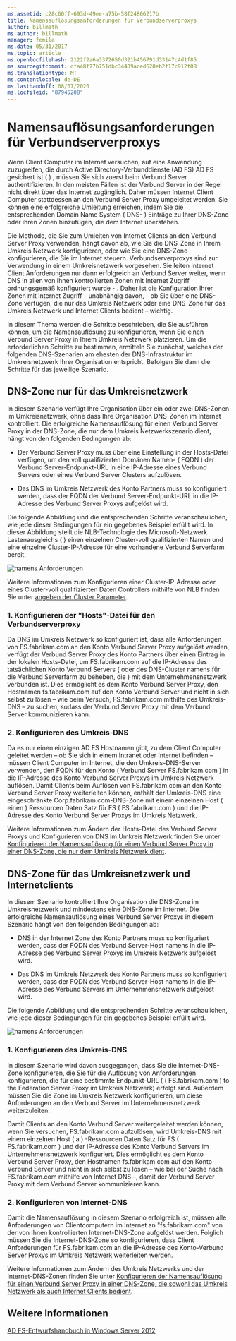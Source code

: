 ```yaml
---
ms.assetid: c28c60ff-693d-49ee-a75b-58f24866217b
title: Namensauflösungsanforderungen für Verbundserverproxys
author: billmath
ms.author: billmath
manager: femila
ms.date: 05/31/2017
ms.topic: article
ms.openlocfilehash: 2122f2a6a3372650d321b456791d33147c4d1f85
ms.sourcegitcommit: dfa48f77b751dbc34409aced628eb2f17c912f08
ms.translationtype: MT
ms.contentlocale: de-DE
ms.lasthandoff: 08/07/2020
ms.locfileid: "87945208"
---
```

# <a name="name-resolution-requirements-for-federation-server-proxies"></a>Namensauflösungsanforderungen für Verbundserverproxys

Wenn Client Computer im Internet versuchen, auf eine Anwendung zuzugreifen, die durch Active Directory-Verbunddienste (AD FS) AD FS gesichert ist \( \) , müssen Sie sich zuerst beim Verbund Server authentifizieren. In den meisten Fällen ist der Verbund Server in der Regel nicht direkt über das Internet zugänglich. Daher müssen Internet Client Computer stattdessen an den Verbund Server Proxy umgeleitet werden. Sie können eine erfolgreiche Umleitung erreichen, indem Sie die entsprechenden Domain Name System \( DNS- \) Einträge zu Ihrer DNS-Zone oder ihren Zonen hinzufügen, die dem Internet überstehen.

Die Methode, die Sie zum Umleiten von Internet Clients an den Verbund Server Proxy verwenden, hängt davon ab, wie Sie die DNS-Zone in Ihrem Umkreis Netzwerk konfigurieren, oder wie Sie eine DNS-Zone konfigurieren, die Sie im Internet steuern. Verbundserverproxys sind zur Verwendung in einem Umkreisnetzwerk vorgesehen. Sie leiten Internet Client Anforderungen nur dann erfolgreich an Verbund Server weiter, wenn DNS in allen von Ihnen kontrollierten Zonen mit Internet Zugriff ordnungsgemäß konfiguriert wurde \- . Daher ist die Konfiguration Ihrer Zonen mit Internet Zugriff – unabhängig davon, \- ob Sie über eine DNS-Zone verfügen, die nur das Umkreis Netzwerk oder eine DNS-Zone für das Umkreis Netzwerk und Internet Clients bedient – wichtig.

In diesem Thema werden die Schritte beschrieben, die Sie ausführen können, um die Namensauflösung zu konfigurieren, wenn Sie einen Verbund Server Proxy in Ihrem Umkreis Netzwerk platzieren. Um die erforderlichen Schritte zu bestimmen, ermitteln Sie zunächst, welches der folgenden DNS-Szenarien am ehesten der DNS-Infrastruktur im Umkreisnetzwerk Ihrer Organisation entspricht. Befolgen Sie dann die Schritte für das jeweilige Szenario.

## <a name="dns-zone-serving-only-the-perimeter-network"></a>DNS-Zone nur für das Umkreisnetzwerk
In diesem Szenario verfügt Ihre Organisation über ein oder zwei DNS-Zonen im Umkreisnetzwerk, ohne dass Ihre Organisation DNS-Zonen im Internet kontrolliert. Die erfolgreiche Namensauflösung für einen Verbund Server Proxy in der DNS-Zone, die nur dem Umkreis Netzwerkszenario dient, hängt von den folgenden Bedingungen ab:

-   Der Verbund Server Proxy muss über eine Einstellung in der Hosts-Datei verfügen, um den voll qualifizierten Domänen Namen- \( FQDN \) der Verbund Server-Endpunkt-URL in eine IP-Adresse eines Verbund Servers oder eines Verbund Server Clusters aufzulösen.

-   Das DNS im Umkreis Netzwerk des Konto Partners muss so konfiguriert werden, dass der FQDN der Verbund Server-Endpunkt-URL in die IP-Adresse des Verbund Server Proxys aufgelöst wird.

Die folgende Abbildung und die entsprechenden Schritte veranschaulichen, wie jede dieser Bedingungen für ein gegebenes Beispiel erfüllt wird. In dieser Abbildung stellt die NLB-Technologie des Microsoft-Netzwerk Lastenausgleichs \( \) einen einzelnen Cluster-voll qualifizierten Namen und eine einzelne Cluster-IP-Adresse für eine vorhandene Verbund Serverfarm bereit.

![namens Anforderungen](media/adfs2_deploy_single_fs.gif)

Weitere Informationen zum Konfigurieren einer Cluster-IP-Adresse oder eines Cluster-voll qualifizierten Daten Controllers mithilfe von NLB finden Sie unter [angeben der Cluster Parameter](https://go.microsoft.com/fwlink/?LinkId=75282).

### <a name="1-configure-the-hosts-file-on-the-federation-server-proxy"></a>1. Konfigurieren der "Hosts"-Datei für den Verbundserverproxy
Da DNS im Umkreis Netzwerk so konfiguriert ist, dass alle Anforderungen von FS.fabrikam.com an den Konto Verbund Server Proxy aufgelöst werden, verfügt der Verbund Server Proxy des Konto Partners über einen Eintrag in der lokalen Hosts-Datei, um FS.fabrikam.com auf die IP-Adresse des tatsächlichen Konto Verbund Servers \( oder des DNS-Cluster namens für die Verbund Serverfarm zu beheben, die \) mit dem Unternehmensnetzwerk verbunden ist. Dies ermöglicht es dem Konto Verbund Server Proxy, den Hostnamen fs.fabrikam.com auf den Konto Verbund Server und nicht in sich selbst zu lösen – wie beim Versuch, FS.fabrikam.com mithilfe des Umkreis-DNS – zu suchen, sodass der Verbund Server Proxy mit dem Verbund Server kommunizieren kann.

### <a name="2-configure-perimeter-dns"></a>2. Konfigurieren des Umkreis-DNS
Da es nur einen einzigen AD FS Hostnamen gibt, zu dem Client Computer geleitet werden – ob Sie sich in einem Intranet oder Internet befinden – müssen Client Computer im Internet, die den Umkreis-DNS-Server verwenden, den FQDN für den Konto \( Verbund Server FS.fabrikam.com \) in die IP-Adresse des Konto Verbund Server Proxys im Umkreis Netzwerk auflösen. Damit Clients beim Auflösen von FS.fabrikam.com an den Konto Verbund Server Proxy weiterleiten können, enthält der Umkreis-DNS eine eingeschränkte Corp.fabrikam.com-DNS-Zone mit einem einzelnen Host \( einen \) Ressourcen Daten Satz für FS \( FS.fabrikam.com \) und die IP-Adresse des Konto Verbund Server Proxys im Umkreis Netzwerk.

Weitere Informationen zum Ändern der Hosts-Datei des Verbund Server Proxys und Konfigurieren von DNS im Umkreis Netzwerk finden Sie unter [Konfigurieren der Namensauflösung für einen Verbund Server Proxy in einer DNS-Zone, die nur dem Umkreis Netzwerk dient](../deployment/configure-name-resolution-for-federation-server-proxy-in-dns-zone-serving-only-perimeter-network.md).

## <a name="dns-zone-serving-both-the-perimeter-network-and-internet-clients"></a>DNS-Zone für das Umkreisnetzwerk und Internetclients
In diesem Szenario kontrolliert Ihre Organisation die DNS-Zone im Umkreisnetzwerk und mindestens eine DNS-Zone im Internet. Die erfolgreiche Namensauflösung eines Verbund Server Proxys in diesem Szenario hängt von den folgenden Bedingungen ab:

-   DNS in der Internet Zone des Konto Partners muss so konfiguriert werden, dass der FQDN des Verbund Server-Host namens in die IP-Adresse des Verbund Server Proxys im Umkreis Netzwerk aufgelöst wird.

-   Das DNS im Umkreis Netzwerk des Konto Partners muss so konfiguriert werden, dass der FQDN des Verbund Server-Host namens in die IP-Adresse des Verbund Servers im Unternehmensnetzwerk aufgelöst wird.

Die folgende Abbildung und die entsprechenden Schritte veranschaulichen, wie jede dieser Bedingungen für ein gegebenes Beispiel erfüllt wird.

![namens Anforderungen](media/adfs2_deploy_fsp_3DNS.gif)

### <a name="1-configure-perimeter-dns"></a>1. Konfigurieren des Umkreis-DNS
In diesem Szenario wird davon ausgegangen, dass Sie die Internet-DNS-Zone konfigurieren, die Sie für die Auflösung von Anforderungen konfigurieren, die für eine bestimmte Endpunkt-URL ( \( FS.fabrikam.com \) to the Federation Server Proxy im Umkreis Netzwerk) erfolgt sind. Außerdem müssen Sie die Zone im Umkreis Netzwerk konfigurieren, um diese Anforderungen an den Verbund Server im Unternehmensnetzwerk weiterzuleiten.

Damit Clients an den Konto Verbund Server weitergeleitet werden können, wenn Sie versuchen, FS.fabrikam.com aufzulösen, wird Umkreis-DNS mit einem einzelnen Host \( a \) -Ressourcen Daten Satz für FS \( FS.fabrikam.com \) und der IP-Adresse des Konto Verbund Servers im Unternehmensnetzwerk konfiguriert. Dies ermöglicht es dem Konto Verbund Server Proxy, den Hostnamen fs.fabrikam.com auf den Konto Verbund Server und nicht in sich selbst zu lösen – wie bei der Suche nach FS.fabrikam.com mithilfe von Internet DNS –, damit der Verbund Server Proxy mit dem Verbund Server kommunizieren kann.

### <a name="2-configure-internet-dns"></a>2. Konfigurieren von Internet-DNS
Damit die Namensauflösung in diesem Szenario erfolgreich ist, müssen alle Anforderungen von Clientcomputern im Internet an "fs.fabrikam.com" von der von Ihnen kontrollierten Internet-DNS-Zone aufgelöst werden. Folglich müssen Sie die Internet-DNS-Zone so konfigurieren, dass Client Anforderungen für FS.fabrikam.com an die IP-Adresse des Konto-Verbund Server Proxys im Umkreis Netzwerk weiterleiten werden.

Weitere Informationen zum Ändern des Umkreis Netzwerks und der Internet-DNS-Zonen finden Sie unter [Konfigurieren der Namensauflösung für einen Verbund Server Proxy in einer DNS-Zone, die sowohl das Umkreis Netzwerk als auch Internet Clients bedient](../deployment/configure-name-resolution-for-federation-server-proxy-in-dns-zone-serving-only-perimeter-network.md).

## <a name="see-also"></a>Weitere Informationen
[AD FS-Entwurfshandbuch in Windows Server 2012](AD-FS-Design-Guide-in-Windows-Server-2012.md)
